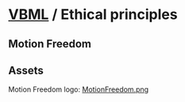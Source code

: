# [VBML](README.md) / Ethical principles

## Motion Freedom


## Assets

Motion Freedom logo: [MotionFreedom.png](pictures/MotionFreedom.png)
